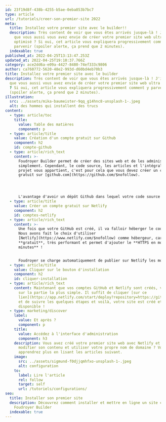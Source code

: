 ```yaml
---
id: 23f19d8f-438b-4255-b5ae-0eba853b7bc7
type: article
url: /tutoriels/creer-son-premier-site 2022
meta:
  title: Installez votre premier site avec le builder!!
  description: Très content de voir que vous êtes arrivés jusque-là ! J'imagine
    que vous aussi vous avez envie de créer votre premier site web ultra
    optimisé ? Si oui, cet article vous expliquera progressivement comment y
    parvenir (spoiler alerte, ça prend que 2 minutes).
  indexable: true
published_at: 2022-04-25T13:13:47.253Z
updated_at: 2022-04-25T19:10:37.766Z
category: ace2dd6a-e09a-4427-8480-74ef333c9806
author: ca760772-5620-48e2-993d-d60bd4eb70b3
title: Installez votre premier site avec le builder
description: Très content de voir que vous êtes arrivés jusque-là ! J'imagine
  que vous aussi vous avez envie de créer votre premier site web ultra optimisé
  ? Si oui, cet article vous expliquera progressivement comment y parvenir
  (spoiler alerte, ça prend que 2 minutes).
illustration:
  src: ../assets/mika-baumeister-9qq_g14hnc8-unsplash-1-.jpeg
  alt: des hommes qui installent des trucs
content:
  - type: article/toc
    title:
      value: Table des matières
      component: p
  - type: article/title
    value: Création d'un compte gratuit sur Github
    component: h2
    id: compte-github
  - type: article/rich_text
    content: >-
      Foudroyer Builder permet de créer des sites web et de les administrer
      simplement. Cependant, le code source, les articles et l'intégralité du
      projet vous appartient, c'est pour cela que vous devez créer un compte
      gratuit sur [github.com](https://github.com/$nofollow). 




      L'avantage d'avoir un dépôt Github dans lequel votre code source et les articles seront stockés, c'est qu'en cas de panne avec votre fournisseur d'accès ou hébergeur, le code et vos articles seront sauvegardés sur Github donc vous ne perdrez jamais le contenu de votre site web.
  - type: article/title
    value: Créer un compte gratuit sur Netlify
    component: h2
    id: comptes-netlify
  - type: article/rich_text
    content: >-
      Une fois que votre GitHub est créé, il va falloir héberger le code source.
      Nous avons fait le choix d'utiliser
      [Netlify](https://www.netlify.com/$nofollow) comme hébergeur, car il est
      **gratuit**, très performant et permet d'ajouter le **HTTPS en moins de 5
      minutes** ! 


      Foudroyer se charge automatiquement de publier sur Netlify les modifications apportées à votre site, donc il vous suffit de créer un compte gratuit sur Netlify et ensuite on se charge de tout.
  - type: article/title
    value: Cliquer sur le bouton d'installation
    component: h2
    id: cliquer-installation
  - type: article/rich_text
    content: Maintenant que vos comptes GitHub et Netlify sont créés, vous arrivez
      sur la partie la plus simple. Il suffit de cliquer [sur ce
      lien](https://app.netlify.com/start/deploy?repository=https://github.com/foudroyerdotcom/purity.foudroyer.com&stack=cms)
      et de suivre les quelques étapes et voilà, votre site est créé et
      disponible !
  - type: marketing/discover
    label:
      value: Et après ?
      component: p
    title:
      value: Accédez à l'interface d'administration
      component: h3
    description: Vous avez créé votre premier site web avec Netlify et vous aimeriez
      modifier son contenu et utiliser votre propre nom de domaine ? Vous en
      apprendrez plus en lisant les articles suivant.
    image:
      src: ../assets/sigmund-f0djjqmhfxo-unsplash-1-.jpeg
      alt: configuration
    to:
      label: Lire l'article
      rel: follow
      target: self
      url: /tutoriels/configurations/
seo:
  title: Installer son premier site
  description: Découvrez comment installer et mettre en ligne un site créer via
    Foudroyer Builder
  indexable: true
---
```

